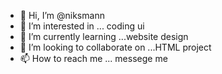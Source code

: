 - 👋 Hi, I’m @niksmann
- 👀 I’m interested in ... coding ui
- 🌱 I’m currently learning ...website design
- 💞️ I’m looking to collaborate on ...HTML project
- 📫 How to reach me ... messege me


<!---
niksmann/niksmann is a ✨ special ✨ repository because its `README.md` (this file) appears on your GitHub profile.
You can click the Preview link to take a look at your changes.
--->
